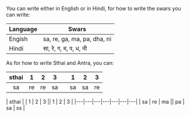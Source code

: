 You can write either in English or in Hindi, for how to write the swars you can write:

| Language | Swars |
|----------|-------|
| Engish | sa, re, ga, ma, pa, dha, ni |
| Hindi | सा, रे, ग, म, प, ध, नी |

As for how to write Sthai and Antra, you can:

| sthai | 1 | 2 | 3 || 1 | 2 | 3 |
|:-----:|:-:|:-:|:-:|:-:|:-:|:-:|:-:|
| sa    | re | re | sa || sa | sa | re |

| sthai |
| 1 | 2 | 3 || 1 | 2 | 3 |
|---|---|---|---|---|---|---|
| sa | re | ma || pa | sa | ss |

